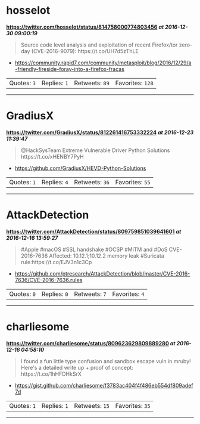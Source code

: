 # hosselot
**https://twitter.com/hosselot/status/814758000774803456 _at 2016-12-30 09:00:19_**
<blockquote>
Source code level analysis and exploitation of recent Firefox/tor zero-day (CVE-2016-9079):
https://t.co/UH7d5zThLE
</blockquote>

* https://community.rapid7.com/community/metasploit/blog/2016/12/29/a-friendly-fireside-foray-into-a-firefox-fracas

<table><tr>
<td>Quotes: <code>3</code></td>
<td>Replies: <code>1</code></td>
<td>Retweets: <code>89</code></td>
<td>Favorites: <code>128</code></td>
</table></tr>

---

# GradiusX
**https://twitter.com/GradiusX/status/812261416753332224 _at 2016-12-23 11:39:47_**
<blockquote>
@HackSysTeam Extreme Vulnerable Driver Python Solutions
https://t.co/xHENBY7PyH
</blockquote>

* https://github.com/GradiusX/HEVD-Python-Solutions

<table><tr>
<td>Quotes: <code>1</code></td>
<td>Replies: <code>4</code></td>
<td>Retweets: <code>36</code></td>
<td>Favorites: <code>55</code></td>
</table></tr>

---

# AttackDetection
**https://twitter.com/AttackDetection/status/809759851039641601 _at 2016-12-16 13:59:27_**
<blockquote>
#Apple #macOS #SSL handshake #OCSP #MiTM and #DoS
CVE-2016-7636
Affected: 10.12.1;10.12.2 memory leak
#Suricata rule:https://t.co/EJV3n1c3Cp
</blockquote>

* https://github.com/ptresearch/AttackDetection/blob/master/CVE-2016-7636/CVE-2016-7636.rules

<table><tr>
<td>Quotes: <code>0</code></td>
<td>Replies: <code>0</code></td>
<td>Retweets: <code>7</code></td>
<td>Favorites: <code>4</code></td>
</table></tr>

---

# charliesome
**https://twitter.com/charliesome/status/809623629809889280 _at 2016-12-16 04:58:10_**
<blockquote>
I found a fun little type confusion and sandbox escape vuln in mruby! Here's a detailed write up + proof of concept: https://t.co/1hHFDHkSrX
</blockquote>

* https://gist.github.com/charliesome/f3783ac404f4f486eb554df809adef7d

<table><tr>
<td>Quotes: <code>1</code></td>
<td>Replies: <code>1</code></td>
<td>Retweets: <code>15</code></td>
<td>Favorites: <code>35</code></td>
</table></tr>

---

